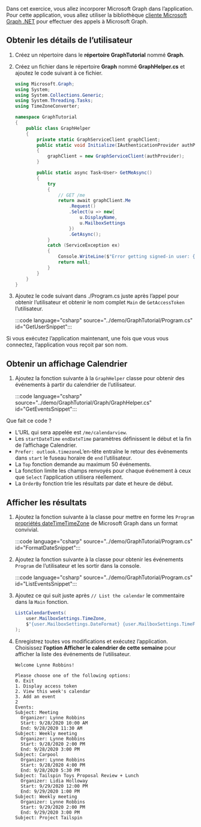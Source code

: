 <!-- markdownlint-disable MD002 MD041 -->

Dans cet exercice, vous allez incorporer Microsoft Graph dans l’application. Pour cette application, vous allez utiliser la bibliothèque [cliente Microsoft Graph .NET](https://github.com/microsoftgraph/msgraph-sdk-dotnet) pour effectuer des appels à Microsoft Graph.

## <a name="get-user-details"></a>Obtenir les détails de l’utilisateur

1. Créez un répertoire dans le **répertoire GraphTutorial** nommé **Graph**.
1. Créez un fichier dans le répertoire **Graph** nommé **GraphHelper.cs** et ajoutez le code suivant à ce fichier.

    ```csharp
    using Microsoft.Graph;
    using System;
    using System.Collections.Generic;
    using System.Threading.Tasks;
    using TimeZoneConverter;

    namespace GraphTutorial
    {
        public class GraphHelper
        {
            private static GraphServiceClient graphClient;
            public static void Initialize(IAuthenticationProvider authProvider)
            {
                graphClient = new GraphServiceClient(authProvider);
            }

            public static async Task<User> GetMeAsync()
            {
                try
                {
                    // GET /me
                    return await graphClient.Me
                        .Request()
                        .Select(u => new{
                            u.DisplayName,
                            u.MailboxSettings
                        })
                        .GetAsync();
                }
                catch (ServiceException ex)
                {
                    Console.WriteLine($"Error getting signed-in user: {ex.Message}");
                    return null;
                }
            }
        }
    }
    ```

1. Ajoutez le code suivant dans ./Program.cs juste après l’appel pour obtenir l’utilisateur et obtenir le nom complet `Main` de  `GetAccessToken` l’utilisateur.

    :::code language="csharp" source="../demo/GraphTutorial/Program.cs" id="GetUserSnippet":::

Si vous exécutez l’application maintenant, une fois que vous vous connectez, l’application vous reçoit par son nom.

## <a name="get-a-calendar-view"></a>Obtenir un affichage Calendrier

1. Ajoutez la fonction suivante à la `GraphHelper` classe pour obtenir des événements à partir du calendrier de l’utilisateur.

    :::code language="csharp" source="../demo/GraphTutorial/Graph/GraphHelper.cs" id="GetEventsSnippet":::

Que fait ce code ?

- L’URL qui sera appelée est `/me/calendarview`.
- Les `startDateTime` `endDateTime` paramètres définissent le début et la fin de l’affichage Calendrier.
- `Prefer: outlook.timezone`L’en-tête entraîne le retour des événements dans `start` le fuseau horaire de `end` l’utilisateur.
- La `Top` fonction demande au maximum 50 événements.
- La fonction limite les champs renvoyés pour chaque événement à ceux que `Select` l’application utilisera réellement.
- La `OrderBy` fonction trie les résultats par date et heure de début.

## <a name="display-the-results"></a>Afficher les résultats

1. Ajoutez la fonction suivante à la classe pour mettre en forme les `Program` [propriétés dateTimeTimeZone](/graph/api/resources/datetimetimezone?view=graph-rest-1.0) de Microsoft Graph dans un format convivial.

    :::code language="csharp" source="../demo/GraphTutorial/Program.cs" id="FormatDateSnippet":::

1. Ajoutez la fonction suivante à la classe pour obtenir les événements `Program` de l’utilisateur et les sortir dans la console.

    :::code language="csharp" source="../demo/GraphTutorial/Program.cs" id="ListEventsSnippet":::

1. Ajoutez ce qui suit juste après `// List the calendar` le commentaire dans la `Main` fonction.

    ```csharp
    ListCalendarEvents(
        user.MailboxSettings.TimeZone,
        $"{user.MailboxSettings.DateFormat} {user.MailboxSettings.TimeFormat}"
    );
    ```

1. Enregistrez toutes vos modifications et exécutez l’application. Choisissez **l’option Afficher le calendrier de cette semaine** pour afficher la liste des événements de l’utilisateur.

    ```Shell
    Welcome Lynne Robbins!

    Please choose one of the following options:
    0. Exit
    1. Display access token
    2. View this week's calendar
    3. Add an event
    2
    Events:
    Subject: Meeting
      Organizer: Lynne Robbins
      Start: 9/28/2020 10:00 AM
      End: 9/28/2020 11:30 AM
    Subject: Weekly meeting
      Organizer: Lynne Robbins
      Start: 9/28/2020 2:00 PM
      End: 9/28/2020 3:00 PM
    Subject: Carpool
      Organizer: Lynne Robbins
      Start: 9/28/2020 4:00 PM
      End: 9/28/2020 5:30 PM
    Subject: Tailspin Toys Proposal Review + Lunch
      Organizer: Lidia Holloway
      Start: 9/29/2020 12:00 PM
      End: 9/29/2020 1:00 PM
    Subject: Weekly meeting
      Organizer: Lynne Robbins
      Start: 9/29/2020 2:00 PM
      End: 9/29/2020 3:00 PM
    Subject: Project Tailspin
    ```
